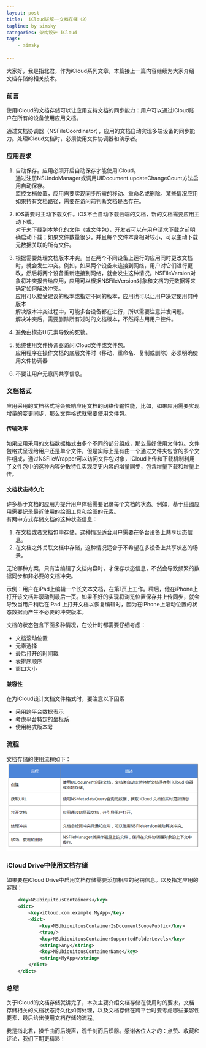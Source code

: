 ```yaml
---
layout: post
title:  iCloud详解——文档存储（2）
tagline: by simsky
categories: 架构设计 iCloud
tags: 
    - simsky

---
```


大家好，我是指北君，作为iCloud系列文章，本篇接上一篇内容继续为大家介绍文档存储的相关技术。

<!--more-->
### 前言
使用iCloud的文档存储可以让应用支持文档的同步能力：用户可以通过iCloud账户在所有的设备使用应用文档。

通过文档协调器（NSFileCoordinator），应用的文档自动实现多端设备的同步能力。处理iCloud文档时，必须使用文件协调器和演示者。


### 应用要求
1. 自动保存。应用必须开启自动保存才能使用iCloud。  
通过注册NSUndoManager或调用UIDocument.updateChangeCount方法启用自动保存。  
监控文档位置，应用需要实现同步所需的移动、重命名或删除。某些情况应用如果持有文档路径，需要在访问前判断文档是否存在。

2. iOS需要时主动下载文件。iOS不会自动下载云端的文档，新的文档需要应用主动下载。  
对于未下载到本地化的文件（或文件包），开发者可以在用户请求下载之前明确启动下载；如果文件数量很少，并且每个文件本身相对较小，可以主动下载元数据关联的所有文件。

3. 根据需要处理文档版本冲突。当在两个不同设备上运行的应用同时更改文档时，就会发生冲突。例如，如果两个设备未连接到网络，用户对它们进行更改，然后将两个设备重新连接到网络，就会发生这种情况。NSFileVersion对象将冲突报告给应用，应用可以根据NSFileVersion对象和文档的元数据等来确定如何解决冲突。   
应用可以接受建议的版本或指定不同的版本，应用也可以让用户决定使用何种版本  
解决版本冲突过程中，可能多台设备都在进行，所以需要注意并发问题。  
解决冲突后，需要删除所有过时的文档版本，不然将占用用户控件。

4. 避免由模态UI元素导致的死锁。

5. 始终使用文件协调器访问iCloud文件或文件包。  
应用程序在操作文档的底层文件时（移动、重命名、复制或删除）必须明确使用文件协调器

6. 不要让用户无意间共享信息。

### 文档格式
应用采用的文档格式将会影响应用文档的网络传输性能，比如，如果应用需要实现增量的变更同步，那么文件格式就需要使用文件包。

#### 传输效率
如果应用采用的文档数据格式由多个不同的部分组成，那么最好使用文件包。文件包格式呈现给用户还是单个文件，但是实际上是有由一个通过文件夹包含的多个文件组成，通过NSFileWrapper可以访问文件包对象，iCloud上传和下载机制利用了文件包中的这种内容分散特性实现变更内容的增量同步，包含增量下载和增量上传。

#### 文档状态持久化
许多基于文档的应用为提升用户体验需要记录每个文档的状态。例如，基于绘图应用需要记录最近使用的绘图工具和绘图的元素。  
有两中方式存储文档的这种状态信息：  
1. 在文档或者文档包中存储，这种情况适合用户需要在多台设备上共享状态信息。
2. 在文档之外关联文档中存储，这种情况适合于不希望在多设备上共享状态的场景。 

无论哪种方案，只有当编辑了文档内容时，才保存状态信息，不然会导致频繁的数据同步和非必要的文档冲突。

示例：用户在iPad上编辑一个长文本文档，在第1页上工作。稍后，他在iPhone上打开该文档并滚动到最后一页。如果不好的实现将浏览位置保存并上传同步，就会导致当用户稍后在iPad 上打开文档以恢复编辑时，因为在iPhone上滚动位置的状态数据而产生不必要的冲突版本。

文档的状态包含下面多种情况，在设计时都需要仔细考虑：
- 文档滚动位置
- 元素选择
- 最后打开的时间戳
- 表排序顺序
- 窗口大小

#### 兼容性
在为iCloud设计文档文件格式时，要注意以下因素
- 采用跨平台数据表示
- 考虑平台特定的坐标系
- 使用格式版本号

### 流程
文档存储的使用流程如下：
![使用流程](/assets/images/2021/simsky/architect-icloud-4-1.png)

### iCloud Drive中使用文档存储
如果要在iCloud Drive中启用文档存储需要添加相应的秘钥信息。以及指定应用的容器：
```xml
    <key>NSUbiquitousContainers</key>
    <dict>
        <key>iCloud.com.example.MyApp</key>
        <dict>
            <key>NSUbiquitousContainerIsDocumentScopePublic</key>
            <true/>
            <key>NSUbiquitousContainerSupportedFolderLevels</key>
            <string>Any</string>
            <key>NSUbiquitousContainerName</key>
            <string>MyApp</string>
        </dict>
    </dict>
```

### 总结

关于iCloud的文档存储就讲完了，本次主要介绍文档存储在使用时的要求，文档存储相关的文档状态持久化如何处理，以及文档存储在跨平台时要考虑哪些兼容性要素，最后给出使用文档存储的流程。

我是指北君，操千曲而后晓声，观千剑而后识器。感谢各位人才的：点赞、收藏和评论，我们下期更精彩！

